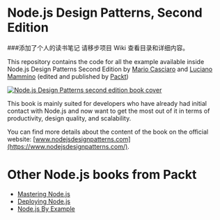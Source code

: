 # Node.js Design Patterns, Second Edition
###添加了个人的读书笔记 请移步项目 Wiki 查看目录和详细内容。

This repository contains the code for all the example available inside Node.js Design Patterns Second Edition by [Mario Casciaro](https://github.com/mariocasciaro) and [Luciano Mammino](https://github.com/lmammino) (edited and published by [Packt](https://github.com/PacktPublishing))

[![Node.js Design Patterns second edition book cover](https://www.nodejsdesignpatterns.com/img/book-cover-nodejs-design-patterns.jpg)](https://www.nodejsdesignpatterns.com/)

This book is mainly suited for developers who have already had initial contact with Node.js and now want to get the most out of it in terms of productivity, design quality, and scalability.

You can find more details about the content of the book on the official website: [www.nodejsdesignpatterns.com](https://www.nodejsdesignpatterns.com/).


# Other Node.js books from Packt

  - [Mastering Node.js](https://www.packtpub.com/web-development/mastering-nodejs?utm_source=GitHub&utm_medium=repo&utm_campaign=9781782166320)
  - [Deploying Node.js](https://www.packtpub.com/web-development/deploying-nodejs?utm_source=GitHub&utm_medium=repo&utm_campaign=9781783981403)
  - [Node.js By Example](https://www.packtpub.com/application-development/nodejs-example?utm_source=GitHub&utm_medium=repo&utm_campaign=9781784395711)

